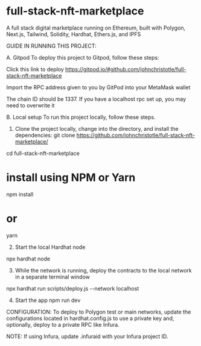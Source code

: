 # full-stack-nft-marketplace

A full stack digital marketplace running on Ethereum, built with 
Polygon, Next.js, Tailwind, Solidity, Hardhat, Ethers.js, and IPFS


GUIDE IN RUNNING THIS PROJECT:

A. Gitpod
To deploy this project to Gitpod, follow these steps:

Click this link to deploy
https://gitpod.io/#github.com/johnchristotle/full-stack-nft-marketplace

Import the RPC address given to you by GitPod into your MetaMask wallet

The chain ID should be 1337. If you have a localhost rpc set up, you may need to overwrite it


B. Local setup
To run this project locally, follow these steps.

1. Clone the project locally, change into the directory, and install the dependencies:
git clone https://github.com/johnchristotle/full-stack-nft-marketplace/

cd full-stack-nft-marketplace

# install using NPM or Yarn
npm install

# or

yarn

2. Start the local Hardhat node

npx hardhat node

3. While the network is running, deploy the contracts to the local network in a separate terminal window

npx hardhat run scripts/deploy.js --network localhost

4. Start the app
npm run dev



CONFIGURATION:
To deploy to Polygon test or main networks, update the configurations located in hardhat.config.js to use a private key and, optionally, deploy to a private RPC like Infura.



NOTE: If using Infura, update .infuraid with your Infura project ID.
